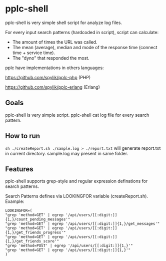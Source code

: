 pplc-shell
===

pplc-shell is very simple shell script for analyze log files.


For every input search patterns (hardcoded in script), script can calculate:

* The amount of times the URL was called.
* The mean (average), median and mode of the response time (connect time + service time).
* The "dyno" that responded the most.

pplc have implementations in others languages:

https://github.com/spylik/pplc-php (PHP)

https://github.com/spylik/pplc-erlang (Erlang)

Goals
---
pplc-shell is very simple script. pplc-shell cat log file for every search pattern. 

How to run
---
`sh ./createReport.sh ./sample.log > ./report.txt` will generate report.txt in current directory. sample.log may present in same folder.

Features
---
pplc-shell supports grep-style and regular expression definations for search patterns.

Search Patterns defines via LOOKINGFOR variable (createReport.sh). Example:
```
LOOKINGFOR=(
"grep 'method=GET' | egrep '/api/users/[[:digit:]]{1,}/count_pending_messages'"
"grep 'method=GET' | egrep '/api/users/[[:digit:]]{1,}/get_messages'"
"grep 'method=GET' | egrep '/api/users/[[:digit:]]{1,}/get_friends_progress'"
"grep 'method=GET' | egrep '/api/users/[[:digit:]]{1,}/get_friends_score'"
"grep 'method=POST' | egrep '/api/users/[[:digit:]]{1,}'"
"grep 'method=GET' | egrep '/api/users/[[:digit:]]{1,}'"
)

```

